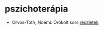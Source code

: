# pszichoterápia

- Orvos-Tóth, Noémi: Örökölt sors [részletek](_details/%7Bopf.creator%7D.md#id_1290)